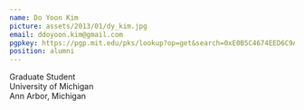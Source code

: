 ```yaml
---
name: Do Yoon Kim
picture: assets/2013/01/dy_kim.jpg  
email: ddoyoon.kim@gmail.com  
pgpkey: https://pgp.mit.edu/pks/lookup?op=get&search=0xE0B5C4674EED6C9A
position: alumni
---
```

Graduate Student  
University of Michigan  
Ann Arbor, Michigan  
